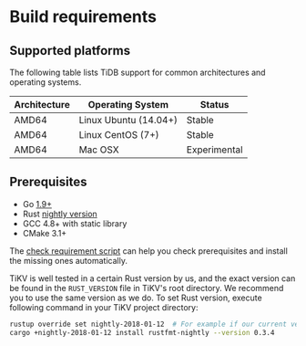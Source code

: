 # Build requirements

## Supported platforms

The following table lists TiDB support for common architectures and operating systems. 

|Architecture|Operating System|Status|
|------------|----------------|------|
|AMD64|Linux Ubuntu (14.04+)|Stable|
|AMD64|Linux CentOS (7+)|Stable|
|AMD64|Mac OSX|Experimental|

## Prerequisites

+ Go [1.9+](https://golang.org/doc/install)
+ Rust [nightly version](https://www.rust-lang.org/downloads.html)
+ GCC 4.8+ with static library
+ CMake 3.1+

The [check requirement script](../../scripts/check_requirement.sh) can help you check prerequisites and 
install the missing ones automatically.


TiKV is well tested in a certain Rust version by us, and the exact version can be found in the `RUST_VERSION` file in TiKV's root directory. We recommend you to use the same version as we do. To set Rust version, execute following command in your TiKV project directory:

```bash
rustup override set nightly-2018-01-12  # For example if our current version is `nightly-2018-01-12`
cargo +nightly-2018-01-12 install rustfmt-nightly --version 0.3.4
```
